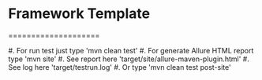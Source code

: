 # Framework Template
====================

#. For run test just type 'mvn clean test'
#. For generate Allure HTML report type 'mvn site'
#. See report here 'target/site/allure-maven-plugin.html'
#. See log here 'target/testrun.log'
#. Or type 'mvn clean test post-site'